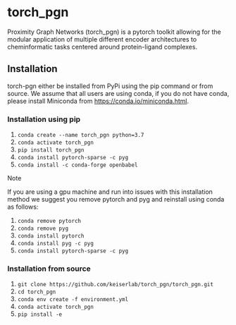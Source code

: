 # torch_pgn
Proximity Graph Networks (torch_pgn) is a pytorch toolkit allowing for the modular application of multiple different encoder architectures to cheminformatic tasks centered around protein-ligand complexes.

## Installation
torch-pgn either be installed from PyPi using the pip command or from source. We assume that all users are using conda, if you do not have conda, please install Miniconda from <url>https://conda.io/miniconda.html<url>.

### Installation using pip
1. <code>conda create --name torch_pgn python=3.7</code>
2. <code>conda activate torch_pgn</code>
3. <code>pip install torch_pgn</code>
4. <code>conda install pytorch-sparse -c pyg</code>
5. <code>conda install -c conda-forge openbabel</code>

> [!NOTE]
> If you are using a gpu machine and run into issues with this installation method we suggest you remove pytorch and pyg and reinstall using conda as follows:
> 1. `conda remove pytorch`
> 2. `conda remove pyg`
> 3. `conda install pytorch`
> 4. `conda install pyg -c pyg`
> 5. `conda install pytorch-sparse -c pyg`

### Installation from source
1. `git clone https://github.com/keiserlab/torch_pgn/torch_pgn.git`
2. `cd torch_pgn`
3. `conda env create -f environment.yml`
4. `conda activate torch_pgn`
5. `pip install -e`
